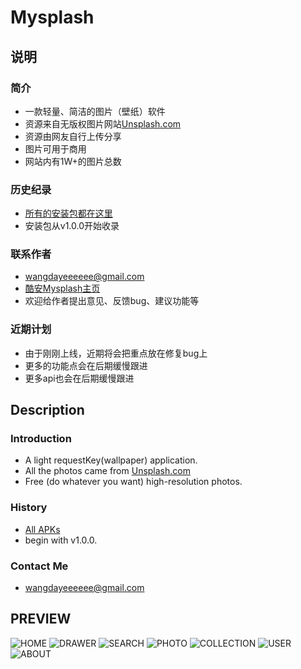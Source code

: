 # Mysplash

## 说明
  
### 简介

* 一款轻量、简洁的图片（壁纸）软件
* 资源来自无版权图片网站[Unsplash.com](https://unsplash.com/)
* 资源由网友自行上传分享
* 图片可用于商用
* 网站内有1W+的图片总数

### 历史纪录

* [所有的安装包都在这里](https://github.com/WangDaYeeeeee/MySplash/tree/master/history)
* 安装包从v1.0.0开始收录
  
### 联系作者

* wangdayeeeeee@gmail.com
* [酷安Mysplash主页](http://www.coolapk.com/apk/com.wangdaye.mysplash)
* 欢迎给作者提出意见、反馈bug、建议功能等

### 近期计划
* 由于刚刚上线，近期将会把重点放在修复bug上
* 更多的功能点会在后期缓慢跟进
* 更多api也会在后期缓慢跟进

## Description 
  
### Introduction

* A light requestKey(wallpaper) application.
* All the photos came from [Unsplash.com](https://unsplash.com/)
* Free (do whatever you want) high-resolution photos.

### History

* [All APKs](https://github.com/WangDaYeeeeee/MySplash/tree/master/history)
* begin with v1.0.0.
  
### Contact Me

* wangdayeeeeee@gmail.com

## PREVIEW

![HOME](https://github.com/WangDaYeeeeee/MySplash/blob/master/preview/preview_home.png)
![DRAWER](https://github.com/WangDaYeeeeee/MySplash/blob/master/preview/preview_drawer.png)
![SEARCH](https://github.com/WangDaYeeeeee/MySplash/blob/master/preview/preview_search.png)
![PHOTO](https://github.com/WangDaYeeeeee/MySplash/blob/master/preview/preview_photo.png)
![COLLECTION](https://github.com/WangDaYeeeeee/MySplash/blob/master/preview/preview_collection.png)
![USER](https://github.com/WangDaYeeeeee/MySplash/blob/master/preview/preview_user.png)
![ABOUT](https://github.com/WangDaYeeeeee/MySplash/blob/master/preview/preview_about.png)

